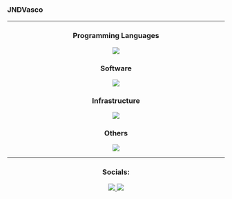 ### JNDVasco

---
<h3 align="center" style="font-weight: bold"> Programming Languages </h3>
<div align="center">
    <img src="https://skillicons.dev/icons?i=c,cpp,py,matlab,bash">
</div>

<h3 align="center" style="font-weight: bold"> Software </h3>
<div align="center">
  <img src="https://skillicons.dev/icons?i=vscode,visualstudio,cmake,pytorch,autocad,arduino">
</div>

<h3 align="center" style="font-weight: bold"> Infrastructure </h3>
<div align="center">
  <img src="https://skillicons.dev/icons?i=docker,ansible,terraform,linux">
</div>

<h3 align="center" style="font-weight: bold"> Others </h3>
<div align="center">
  <img src="https://skillicons.dev/icons?i=git,github,prometheus,grafana,nginx,cloudflare">
</div>

---

<h3 align="center">Socials:</h3>
<p align="center">
<a href="https://github.com/JNDVasco" target="_blank"> <img src="https://skillicons.dev/icons?i=github"/> </a> 
<a href="https://www.linkedin.com/in/jndvasco/" target="_blank"> <img src="https://skillicons.dev/icons?i=linkedin"/> </a> 
</p>
